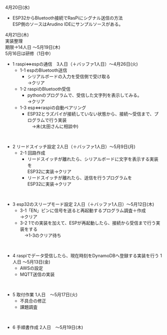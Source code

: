 4月20日(水)  
- ESP32からBluetooth接続でRasPiにシグナル送信の方法  
  ESP側のソースはArudino IDEにサンプルソースがある。
  
4月21日(木)  
 実装整理  
 期限→14人日 ～5月19日(木)  
 5月16日は研修（1日中）

 - 1 raspi⇔espの通信　3人日（＋バッファ1人日）～4月26日(火)  
   - 1-1 espのBluetooth送信  
     - シリアルボードの入力を受信側で受け取る  
       →クリア  
   - 1-2 raspiのBluetooth受信  
     - pythonのプログラムで、受信した文字列を表示してみる。  
       →クリア  
   - 1-3 esp⇔raspiの自動ペアリング  
     - ESP32とラズパイが接続していない状態から、接続～受信まで、プログラムで行う実装  
     　→未(太田さんに相談中)  
<br> 

 - 2 リードスイッチ設定  2人日（＋バッファ1人日）～5月9日(月)  
   - 2-1 回路作成  
     - リードスイッチが離れたら、シリアルボードに文字を表示する実装を  
       ESP32に実装→クリア  
     - リードスイッチが離れたら、送信を行うプログラムを  
       ESP32に実装→クリア    
<br>

 - 3 esp32のスリープモード設定  2人日（＋バッファ1人日）～5月12日(木)  
   - 3-1「EN」ピンに信号を送ると再起動するプログラム調査＋作成  
     →クリア  
   - 3-2 1での実装を加えて、ESPが再起動したら、接続から受信まで行う実装をする    
   　→1-3のクリア待ち  
<br>

 - 4 raspiでデータ受信したら、現在時刻をDynamoDBへ登録する実装を行う 1人日 ～5月13日(金)  
   - AWSの設定  
   - MQTT送信の実装  
<br>

 - 5 取付作業  1人日　～5月17日(火)  
   - 不具合の修正  
   - 課題調査  
<br>

 - 6 手順書作成  2人日　～5月19日(木)  